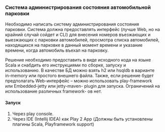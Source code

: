 ### Система администрирования состояния автомобильной парковки

Необходимо написать систему администрирования состояния парковки. Система должна
предоставлять интерфейс (лучше Web, но на крайний случай сойдет и CLI) для внесения
номеров въезжающих и выезжающих с парковки автомобилей, просмотра списка
автомобилей, находящихся на парковке в данный момент времени и указание времени,
когда автомобиль въехал на парковку.

Решение необходимо предоставить в виде исходного кода на языке Scala и снабдить его
инструкциями по сборке, запуску и использованию. В качестве БД можно взять h2 или
hsqldb в варианте in-memory или простого внешнего файла. Также, если решение будет
предполагать Web-интерфейс – можно использовать play-framework или Embedded-jetty
или jetty-maven- plugin для запуска. Ограничений на использование различных framework-
ов нет.

#### Запуск

1. Через play console.
2. Через IDE (Intellij IDEA) как Play 2 App (Должны быть установлены плагины Scala, Playframework support)